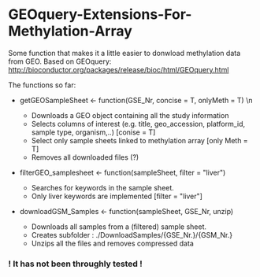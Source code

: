 # GEOquery-Extensions-For-Methylation-Array
Some function that makes it a little easier to donwload methylation data from GEO.
Based on GEOquery: http://bioconductor.org/packages/release/bioc/html/GEOquery.html

The functions so far:

* getGEOSampleSheet <- function(GSE_Nr, concise = T, onlyMeth = T) \n
  * Downloads a GEO object containing all the study information
  * Selects columns of interest (e.g. title, geo_accession, platform_id, sample type, organism,..) [conise = T]
  * Select only sample sheets linked to methylation array [only Meth = T]
  * Removes all downloaded files (?)
              
* filterGEO_samplesheet <- function(sampleSheet, filter = "liver")
  * Searches for keywords in the sample sheet.
  * Only liver keywords are implemented [filter = "liver"]
              
* downloadGSM_Samples <- function(sampleSheet, GSE_Nr, unzip)
  * Downloads all samples from a (filtered) sample sheet.
  * Creates subfolder : ./DownloadSamples/{GSE_Nr.}/{GSM_Nr.}
  * Unzips all the files and removes compressed data


### ! It has not been throughly tested !
